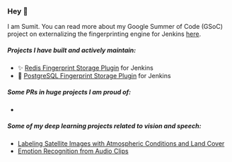 ### Hey 👋

I am Sumit. You can read more about my Google Summer of Code (GSoC) project on externalizing the fingerprinting engine for Jenkins [here](https://www.jenkins.io/projects/gsoc/2020/projects/external-fingerprint-storage/).

##### Projects I have built and actively maintain:
- ✨ [Redis Fingerprint Storage Plugin](https://github.com/jenkinsci/redis-fingerprint-storage-plugin) for Jenkins
- 💫 [PostgreSQL Fingerprint Storage Plugin](https://github.com/jenkinsci/postgresql-fingerprint-storage-plugin) for Jenkins

##### Some PRs in huge projects I am proud of:
- 

##### Some of my deep learning projects related to vision and speech:
- [Labeling Satellite Images with Atmospheric Conditions and Land Cover](https://github.com/stellargo/Deep-Learning-Projects/blob/master/AN%20IMAGE%20SEGMENTATION%20PROBLEM/ImageSegmentationProblem.ipynb)
- [Emotion Recognition from Audio Clips](https://github.com/stellargo/Deep-Learning-Projects/blob/master/SPEECH%20EMOTION%20PROBLEM/SpeechEmotion.ipynb)

<!--
**stellargo/stellargo** is a ✨ _special_ ✨ repository because its `README.md` (this file) appears on your GitHub profile.

Here are some ideas to get you started:

- 🔭 I’m currently working on ...
- 🌱 I’m currently learning ...
- 👯 I’m looking to collaborate on ...
- 🤔 I’m looking for help with ...
- 💬 Ask me about ...
- 📫 How to reach me: ...
- 😄 Pronouns: ...
- ⚡ Fun fact: ...
-->
